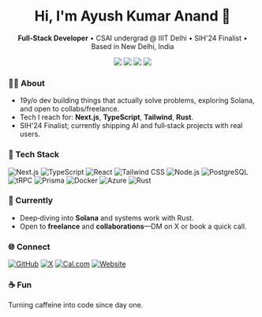 <!-- Profile Header -->
<h1 align="center">Hi, I'm Ayush Kumar Anand 👋</h1>
<p align="center">
  <b>Full‑Stack Developer</b> • CSAI undergrad @ IIIT Delhi • SIH'24 Finalist • Based in New Delhi, India
</p>
<p align="center">
  <a href="https://github.com/ayushk-1801"><img src="https://img.shields.io/badge/GitHub-ayushk--1801-181717?logo=github" /></a>
  <a href="https://ayushk.me"><img src="https://img.shields.io/badge/Portfolio-ayushk.me-1f6feb?logo=vercel" /></a>
  <a href="https://x.com/ayushktwt"><img src="https://img.shields.io/badge/X-@ayushktwt-000000?logo=x" /></a>
  <a href="https://cal.com/ayush-kumar-anand"><img src="https://img.shields.io/badge/Book%20a%20call-Cal.com-111?logo=caldotcom" /></a>
</p>

<!-- About -->
### 👨‍💻 About
- 19y/o dev building things that actually solve problems, exploring Solana, and open to collabs/freelance.  
- Tech I reach for: <b>Next.js</b>, <b>TypeScript</b>, <b>Tailwind</b>, <b>Rust</b>.  
- SIH'24 Finalist; currently shipping AI and full‑stack projects with real users.

<!-- Skills / Stack -->
### 🧰 Tech Stack
<p>
  <img alt="Next.js" src="https://img.shields.io/badge/Next.js-000000?logo=nextdotjs" />
  <img alt="TypeScript" src="https://img.shields.io/badge/TypeScript-3178C6?logo=typescript&logoColor=fff" />
  <img alt="React" src="https://img.shields.io/badge/React-20232a?logo=react&logoColor=61DAFB" />
  <img alt="Tailwind CSS" src="https://img.shields.io/badge/Tailwind-38B2AC?logo=tailwindcss&logoColor=fff" />
  <img alt="Node.js" src="https://img.shields.io/badge/Node.js-339933?logo=nodedotjs&logoColor=fff" />
  <img alt="PostgreSQL" src="https://img.shields.io/badge/Postgres-4169E1?logo=postgresql&logoColor=fff" />
  <img alt="tRPC" src="https://img.shields.io/badge/tRPC-2596be?logo=trpc&logoColor=fff" />
  <img alt="Prisma" src="https://img.shields.io/badge/Prisma-2D3748?logo=prisma&logoColor=fff" />
  <img alt="Docker" src="https://img.shields.io/badge/Docker-2496ED?logo=docker&logoColor=fff" />
  <img alt="Azure" src="https://img.shields.io/badge/Azure-0078D4?logo=microsoftazure&logoColor=fff" />
  <img alt="Rust" src="https://img.shields.io/badge/Rust-000000?logo=rust&logoColor=fff" />
</p>

<!-- What I'm up to -->
### 🔭 Currently
- Deep‑diving into <b>Solana</b> and systems work with Rust.  
- Open to <b>freelance</b> and <b>collaborations</b>—DM on X or book a quick call.

<!-- Connect -->
### 🌐 Connect
<p>
  <a href="https://github.com/ayushk-1801"><img alt="GitHub" src="https://img.shields.io/badge/GitHub-ayushk--1801-181717?logo=github" /></a>
  <a href="https://x.com/ayushktwt"><img alt="X" src="https://img.shields.io/badge/X-@ayushktwt-000000?logo=x" /></a>
  <a href="https://cal.com/ayush-kumar-anand"><img alt="Cal.com" src="https://img.shields.io/badge/Cal.com-Book%20a%20slot-111?logo=caldotcom" /></a>
  <a href="https://ayushk.me"><img alt="Website" src="https://img.shields.io/badge/Website-ayushk.me-1f6feb?logo=vercel" /></a>
</p>

<!-- Fun -->
### ☕ Fun
Turning caffeine into code since day one.
